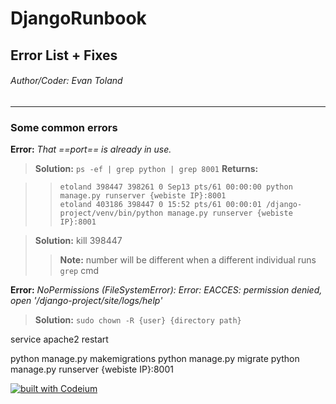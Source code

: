 # DjangoRunbook

## Error List + Fixes 

 ###### Author/Coder: Evan Toland 

---

### Some common errors
**Error:**  *That ==port== is already in use.*

> **Solution:**  `ps -ef | grep python | grep 8001`
>**Returns:**

>> ```
>>etoland 398447 398261 0 Sep13 pts/61 00:00:00 python manage.py runserver {webiste IP}:8001
>>etoland 403186 398447 0 15:52 pts/61 00:00:01 /django-project/venv/bin/python manage.py runserver {webiste IP}:8001
>> ```

>**Solution:** kill 398447 
>>**Note:** number will be different when a different individual runs `grep` cmd

  

**Error:**  *NoPermissions (FileSystemError): Error: EACCES: permission denied, open '/django-project/site/logs/help'*

>**Solution:**  `sudo chown -R {user} {directory path}`

    
service apache2 restart

python manage.py makemigrations
    python manage.py migrate
        python manage.py runserver {webiste IP}:8001

[![built with Codeium](https://codeium.com/badges/main)](https://codeium.com)
